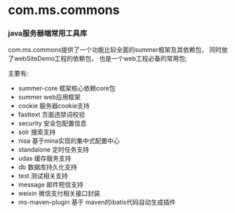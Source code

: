 com.ms.commons
==============
### java服务器端常用工具库

com.ms.commons提供了一个功能比较全面的summer框架及其依赖包，
同时放了webSiteDemo工程的依赖包，
也是一个web工程必备的常用包;

主要有:
* summer-core 框架核心依赖core包
* summer web应用框架
* cookie 服务器cookie支持
* fasttext 页面违禁词校验
* security 安全包配置信息
* solr 搜索支持
* nisa 基于mina实现的集中式配置中心
* standalone 定时任务支持
* udas 缓存服务支持
* db 数据库持久化支持
* test 测试相关支持
* message 邮件短信支持
* weixin 微信支付相关接口封装
* ms-maven-plugin 基于 maven的ibatis代码自动生成插件
